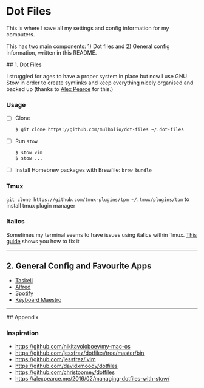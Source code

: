 # Dot Files

This is where I save all my settings and config information for my computers.

This has two main components: 1) Dot files and 2) General config information, written in this README.

## 1. Dot Files

I struggled for ages to have a proper system in place but now I use GNU Stow in order to create symlinks and keep everything nicely organised and backed up (thanks to [Alex Pearce](https://github.com/alexpearce/dotfiles) for this.)

### Usage

- [ ] Clone

  ```bash
  $ git clone https://github.com/mulholio/dot-files ~/.dot-files
  ```

- [ ] Run `stow`

  ```bash
  $ stow vim
  $ stow ...
  ```

- [ ] Install Homebrew packages with Brewfile: `brew bundle`

### Tmux

`git clone https://github.com/tmux-plugins/tpm ~/.tmux/plugins/tpm` to install tmux plugin manager

### Italics

Sometimes my terminal seems to have issues using italics within Tmux. [This guide](https://alexpearce.me/2014/05/italics-in-iterm2-vim-tmux/) shows you how to fix it

---

## 2. General Config and Favourite Apps

- [Taskell](https://github.com/smallhadroncollider/taskell)
- [Alfred](https://www.alfredapp.com/)
- [Spotify](http://alfred-spotify-mini-player.com/setup/)
- [Keyboard Maestro](https://github.com/iansinnott/alfred-maestro)

---

## Appendix

### Inspiration

- https://github.com/nikitavoloboev/my-mac-os
- https://github.com/jessfraz/dotfiles/tree/master/bin
- https://github.com/jessfraz/.vim
- https://github.com/davidxmoody/dotfiles
- https://github.com/christoomey/dotfiles
- https://alexpearce.me/2016/02/managing-dotfiles-with-stow/

